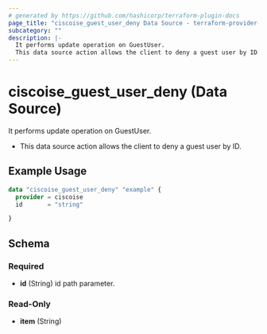 ```yaml
---
# generated by https://github.com/hashicorp/terraform-plugin-docs
page_title: "ciscoise_guest_user_deny Data Source - terraform-provider-ciscoise"
subcategory: ""
description: |-
  It performs update operation on GuestUser.
  This data source action allows the client to deny a guest user by ID.
---
```


# ciscoise_guest_user_deny (Data Source)

It performs update operation on GuestUser.

- This data source action allows the client to deny a guest user by ID.

## Example Usage

```terraform
data "ciscoise_guest_user_deny" "example" {
  provider = ciscoise
  id       = "string"

}
```

<!-- schema generated by tfplugindocs -->
## Schema

### Required

- **id** (String) id path parameter.

### Read-Only

- **item** (String)


